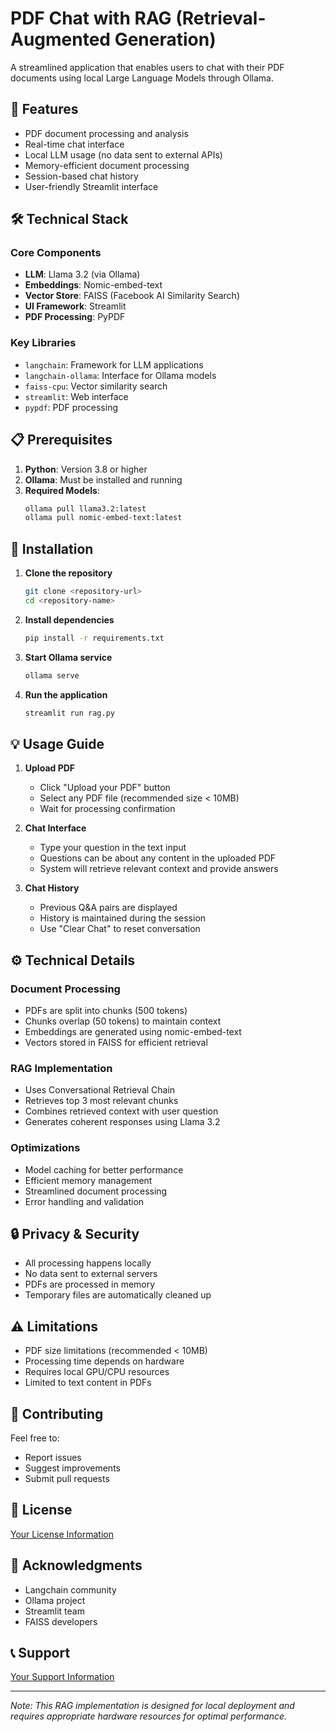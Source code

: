 # PDF Chat with RAG (Retrieval-Augmented Generation)

A streamlined application that enables users to chat with their PDF documents using local Large Language Models through Ollama.

## 🚀 Features

- PDF document processing and analysis
- Real-time chat interface
- Local LLM usage (no data sent to external APIs)
- Memory-efficient document processing
- Session-based chat history
- User-friendly Streamlit interface

## 🛠️ Technical Stack

### Core Components
- **LLM**: Llama 3.2 (via Ollama)
- **Embeddings**: Nomic-embed-text
- **Vector Store**: FAISS (Facebook AI Similarity Search)
- **UI Framework**: Streamlit
- **PDF Processing**: PyPDF

### Key Libraries
- `langchain`: Framework for LLM applications
- `langchain-ollama`: Interface for Ollama models
- `faiss-cpu`: Vector similarity search
- `streamlit`: Web interface
- `pypdf`: PDF processing

## 📋 Prerequisites

1. **Python**: Version 3.8 or higher
2. **Ollama**: Must be installed and running
3. **Required Models**:
   ```bash
   ollama pull llama3.2:latest
   ollama pull nomic-embed-text:latest
   ```

## 🚀 Installation

1. **Clone the repository**
   ```bash
   git clone <repository-url>
   cd <repository-name>
   ```

2. **Install dependencies**
   ```bash
   pip install -r requirements.txt
   ```

3. **Start Ollama service**
   ```bash
   ollama serve
   ```

4. **Run the application**
   ```bash
   streamlit run rag.py
   ```

## 💡 Usage Guide

1. **Upload PDF**
   - Click "Upload your PDF" button
   - Select any PDF file (recommended size < 10MB)
   - Wait for processing confirmation

2. **Chat Interface**
   - Type your question in the text input
   - Questions can be about any content in the uploaded PDF
   - System will retrieve relevant context and provide answers

3. **Chat History**
   - Previous Q&A pairs are displayed
   - History is maintained during the session
   - Use "Clear Chat" to reset conversation

## ⚙️ Technical Details

### Document Processing
- PDFs are split into chunks (500 tokens)
- Chunks overlap (50 tokens) to maintain context
- Embeddings are generated using nomic-embed-text
- Vectors stored in FAISS for efficient retrieval

### RAG Implementation
- Uses Conversational Retrieval Chain
- Retrieves top 3 most relevant chunks
- Combines retrieved context with user question
- Generates coherent responses using Llama 3.2

### Optimizations
- Model caching for better performance
- Efficient memory management
- Streamlined document processing
- Error handling and validation

## 🔒 Privacy & Security

- All processing happens locally
- No data sent to external servers
- PDFs are processed in memory
- Temporary files are automatically cleaned up

## ⚠️ Limitations

- PDF size limitations (recommended < 10MB)
- Processing time depends on hardware
- Requires local GPU/CPU resources
- Limited to text content in PDFs

## 🤝 Contributing

Feel free to:
- Report issues
- Suggest improvements
- Submit pull requests

## 📝 License

[Your License Information](MIT)

## 🙏 Acknowledgments

- Langchain community
- Ollama project
- Streamlit team
- FAISS developers

## 📞 Support

[Your Support Information](https://in.linkedin.com/in/srinivas-nampalli)

---

*Note: This RAG implementation is designed for local deployment and requires appropriate hardware resources for optimal performance.* 
